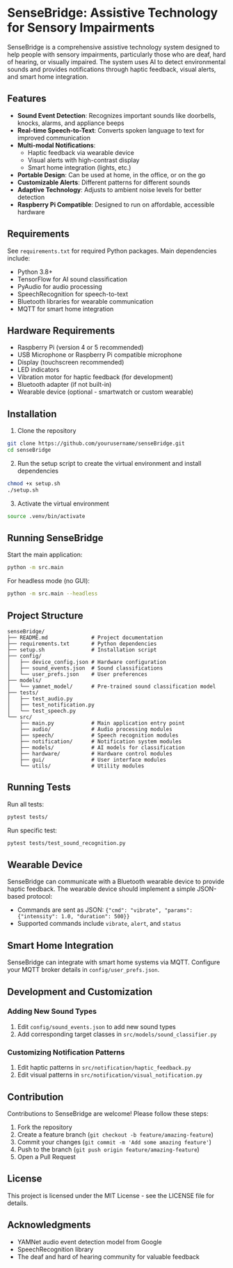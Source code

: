 # SenseBridge: Assistive Technology for Sensory Impairments

SenseBridge is a comprehensive assistive technology system designed to help people with sensory impairments, particularly those who are deaf, hard of hearing, or visually impaired. The system uses AI to detect environmental sounds and provides notifications through haptic feedback, visual alerts, and smart home integration.

## Features

- **Sound Event Detection**: Recognizes important sounds like doorbells, knocks, alarms, and appliance beeps
- **Real-time Speech-to-Text**: Converts spoken language to text for improved communication
- **Multi-modal Notifications**: 
  - Haptic feedback via wearable device
  - Visual alerts with high-contrast display
  - Smart home integration (lights, etc.)
- **Portable Design**: Can be used at home, in the office, or on the go
- **Customizable Alerts**: Different patterns for different sounds
- **Adaptive Technology**: Adjusts to ambient noise levels for better detection
- **Raspberry Pi Compatible**: Designed to run on affordable, accessible hardware

## Requirements

See `requirements.txt` for required Python packages. Main dependencies include:

- Python 3.8+
- TensorFlow for AI sound classification
- PyAudio for audio processing
- SpeechRecognition for speech-to-text
- Bluetooth libraries for wearable communication
- MQTT for smart home integration

## Hardware Requirements

- Raspberry Pi (version 4 or 5 recommended)
- USB Microphone or Raspberry Pi compatible microphone
- Display (touchscreen recommended)
- LED indicators
- Vibration motor for haptic feedback (for development)
- Bluetooth adapter (if not built-in)
- Wearable device (optional - smartwatch or custom wearable)

## Installation

1. Clone the repository
```bash
git clone https://github.com/yourusername/senseBridge.git
cd senseBridge
```

2. Run the setup script to create the virtual environment and install dependencies
```bash
chmod +x setup.sh
./setup.sh
```

3. Activate the virtual environment
```bash
source .venv/bin/activate
```

## Running SenseBridge

Start the main application:
```bash
python -m src.main
```

For headless mode (no GUI):
```bash
python -m src.main --headless
```

## Project Structure

```
senseBridge/
├── README.md              # Project documentation
├── requirements.txt       # Python dependencies
├── setup.sh               # Installation script
├── config/
│   ├── device_config.json # Hardware configuration
│   ├── sound_events.json  # Sound classifications
│   └── user_prefs.json    # User preferences
├── models/
│   └── yamnet_model/      # Pre-trained sound classification model
├── tests/
│   ├── test_audio.py
│   ├── test_notification.py
│   └── test_speech.py
└── src/
    ├── main.py            # Main application entry point
    ├── audio/             # Audio processing modules
    ├── speech/            # Speech recognition modules
    ├── notification/      # Notification system modules
    ├── models/            # AI models for classification
    ├── hardware/          # Hardware control modules
    ├── gui/               # User interface modules
    └── utils/             # Utility modules
```

## Running Tests

Run all tests:
```bash
pytest tests/
```

Run specific test:
```bash
pytest tests/test_sound_recognition.py
```

## Wearable Device

SenseBridge can communicate with a Bluetooth wearable device to provide haptic feedback. The wearable device should implement a simple JSON-based protocol:

- Commands are sent as JSON: `{"cmd": "vibrate", "params": {"intensity": 1.0, "duration": 500}}`
- Supported commands include `vibrate`, `alert`, and `status`

## Smart Home Integration

SenseBridge can integrate with smart home systems via MQTT. Configure your MQTT broker details in `config/user_prefs.json`.

## Development and Customization

### Adding New Sound Types

1. Edit `config/sound_events.json` to add new sound types
2. Add corresponding target classes in `src/models/sound_classifier.py`

### Customizing Notification Patterns

1. Edit haptic patterns in `src/notification/haptic_feedback.py`
2. Edit visual patterns in `src/notification/visual_notification.py`

## Contribution

Contributions to SenseBridge are welcome! Please follow these steps:

1. Fork the repository
2. Create a feature branch (`git checkout -b feature/amazing-feature`)
3. Commit your changes (`git commit -m 'Add some amazing feature'`)
4. Push to the branch (`git push origin feature/amazing-feature`)
5. Open a Pull Request

## License

This project is licensed under the MIT License - see the LICENSE file for details.

## Acknowledgments

- YAMNet audio event detection model from Google
- SpeechRecognition library
- The deaf and hard of hearing community for valuable feedback